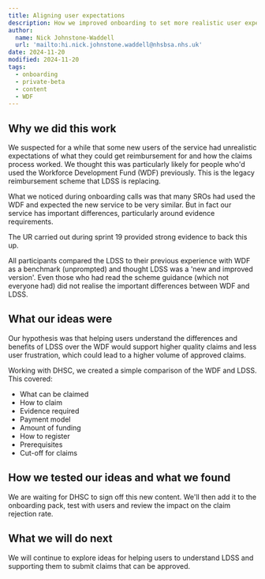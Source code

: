 ```yaml
---
title: Aligning user expectations
description: How we improved onboarding to set more realistic user expectations of the service.
author:
  name: Nick Johnstone-Waddell
  url: 'mailto:hi.nick.johnstone.waddell@nhsbsa.nhs.uk'
date: 2024-11-20
modified: 2024-11-20
tags:
  - onboarding
  - private-beta
  - content
  - WDF
---
```


## Why we did this work

We suspected for a while that some new users of the service had unrealistic expectations of what they could get reimbursement for and how the claims process worked. We thought this was particularly likely for people who'd used the Workforce Development Fund (WDF) previously. This is the legacy reimbursement scheme that LDSS is replacing.

What we noticed during onboarding calls was that many SROs had used the WDF and expected the new service to be very similar. But in fact our service has important differences, particularly around evidence requirements.

The UR carried out during sprint 19 provided strong evidence to back this up.

All participants compared the LDSS to their previous experience with WDF as a benchmark (unprompted) and thought LDSS was a 'new and improved version'. Even those who had read the scheme guidance (which not everyone had) did not realise the important differences between WDF and LDSS.

## What our ideas were

Our hypothesis was that helping users understand the differences and benefits of LDSS over the WDF would support higher quality claims and less user frustration, which could lead to a higher volume of approved claims.

Working with DHSC, we created a simple comparison of the WDF and LDSS. This covered:

* What can be claimed​
* How to claim​
* Evidence required​
* Payment model​
* Amount of funding​
* How to register​
* Prerequisites​
* Cut-off for claims

## How we tested our ideas and what we found

We are waiting for DHSC to sign off this new content. We'll then add it to the onboarding pack, test with users and review the impact on the claim rejection rate.

## What we will do next

We will continue to explore ideas for helping users to understand LDSS and supporting them to submit claims that can be approved.